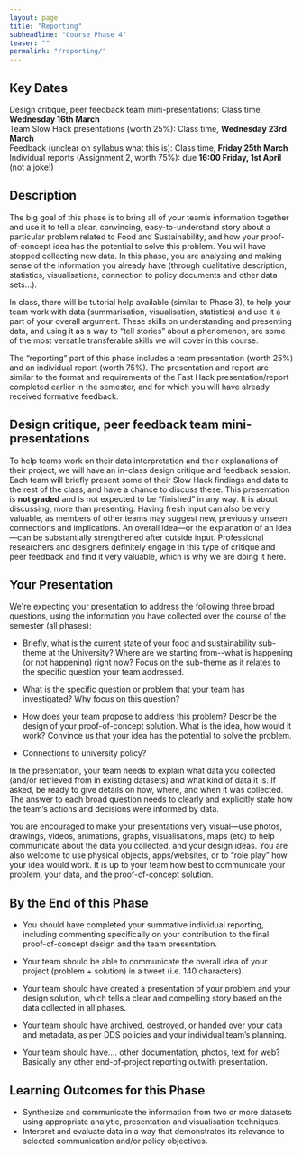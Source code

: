 ```yaml
---
layout: page
title: "Reporting"
subheadline: "Course Phase 4"
teaser: ""
permalink: "/reporting/"
---
```



## Key Dates

Design critique, peer feedback team mini-presentations: Class time, **Wednesday 16th March**<br/>
Team Slow Hack presentations (worth 25%): Class time, **Wednesday  23rd March**<br/>
Feedback (unclear on syllabus what this is): Class time, **Friday 25th March**<br/>
Individual reports (Assignment 2, worth 75%): due **16:00 Friday, 1st April** (not a joke!)<br/>

## Description

The big goal of this phase is to bring all of your team’s information together and use it to tell a clear, convincing, easy-to-understand story about a particular problem related to Food and Sustainability, and how your proof-of-concept idea has the potential to solve this problem. You will have stopped collecting new data.  In this phase, you are analysing and making sense of the information you already have (through qualitative description, statistics, visualisations, connection to policy documents and other data sets...). 

In class, there will be tutorial help available (similar to Phase 3), to help your team work with data (summarisation, visualisation, statistics) and use it a part of your overall argument. These skills on understanding and presenting data, and using it as a way to “tell stories” about a phenomenon, are some of the most versatile transferable skills we will cover in this course. 

The “reporting” part of this phase includes a team presentation (worth 25%) and an individual report (worth 75%). The presentation and report are similar to the format and requirements of the Fast Hack presentation/report completed earlier in the semester, and for which you will have already received formative feedback. 

## Design critique, peer feedback team mini-presentations

To help teams work on their data interpretation and their explanations of their project, we will have  an in-class design critique and feedback session. Each team will briefly present some of their Slow Hack findings and data to the rest of the class, and have a chance to discuss these. This presentation is **not graded** and is not expected to be “finished” in any way. It is about discussing, more than presenting. Having fresh input can also be very valuable, as members of other teams may suggest new, previously unseen connections and implications. An overall idea&mdash;or the explanation of an idea&mdash;can be substantially strengthened after outside input. Professional researchers and designers definitely engage in this type of critique and peer feedback and find it very valuable, which is why we are doing it here. 

## Your Presentation

We're expecting your presentation to address the following three broad questions, using the information you have collected over the course of the semester (all phases):

* Briefly, what is the current state of your food and sustainability sub-theme at the University? Where are we starting from--what is happening (or not happening) right now? Focus on the sub-theme as it relates to the specific question your team addressed.

* What is the specific question or problem that your team has investigated? Why focus on this question?

* How does your team propose to address this problem? Describe the design of your proof-of-concept solution. What is the idea, how would it work? Convince us that your idea has the potential to solve the problem. 

* Connections to university policy?

In the presentation, your team needs to explain what data you collected (and/or retrieved from in existing datasets) and what kind of data it is. If asked, be ready to give details on how, where, and when it was collected. The answer to each broad question needs to clearly and explicitly state how the team’s actions and decisions were informed by data.

You are encouraged to make your presentations very visual&mdash;use photos, drawings, videos, animations, graphs, visualisations, maps (etc) to help communicate about the data you collected, and your design ideas. You are also welcome to use physical objects, apps/websites, or to “role play” how your idea would work. It is up to your team how best to communicate your problem, your data, and the proof-of-concept solution.


## By the End of this Phase

* You should have completed your summative individual reporting, including commenting specifically on your contribution to the final proof-of-concept design and the team presentation.

* Your team should be able to communicate the overall idea of your project (problem + solution) in a tweet (i.e. 140 characters).

* Your team should have created a presentation of your problem and your design solution, which tells a clear and compelling story based on the data collected in all phases. 

* Your team should have archived, destroyed, or handed over your data and metadata, as per DDS policies and your individual team’s planning. 

* Your team should have.... other documentation, photos, text for web? Basically any other end-of-project reporting outwith presentation.


## Learning Outcomes for this Phase

* Synthesize and communicate the information from two or more datasets using appropriate analytic, presentation and visualisation techniques.
* Interpret and evaluate data in a way that demonstrates its relevance to selected communication and/or policy objectives.


